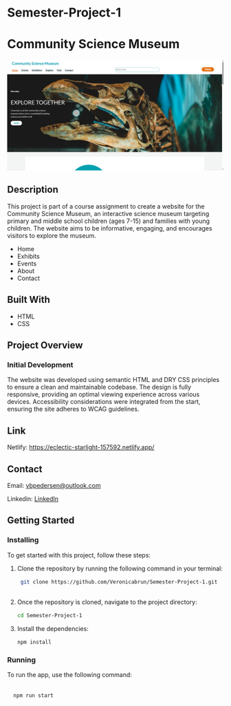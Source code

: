 # Semester-Project-1

# Community Science Museum

![The website's front page. Navigation menu at the top, followed by an image of a dinosaur head.](https://github.com/Veronicabrun/Semester-Project-1/blob/main/2024-05-19_21h13_18.png?raw=true)

## Description
This project is part of a course assignment to create a website for the Community Science Museum, an interactive science museum targeting primary and middle school children (ages 7-15) and families with young children. The website aims to be informative, engaging, and encourages visitors to explore the museum.

- Home
- Exhibits
- Events
- About 
- Contact

## Built With

- HTML
- CSS
    
## Project Overview

### Initial Development

The website was developed using semantic HTML and DRY CSS principles to ensure a clean and maintainable codebase. The design is fully responsive, providing an optimal viewing experience across various devices. Accessibility considerations were integrated from the start, ensuring the site adheres to WCAG guidelines.

## Link

Netlify: https://eclectic-starlight-157592.netlify.app/

## Contact
Email: vbpedersen@outlook.com

Linkedin: [LinkedIn](https://linkedin.com/in/veronica-brun-pedersen-2860bb249)

## Getting Started

### Installing

To get started with this project, follow these steps:

1. Clone the repository by running the following command in your terminal:
   ```bash
    git clone https://github.com/Veronicabrun/Semester-Project-1.git
 

2. Once the repository is cloned, navigate to the project directory:
   ```bash
   cd Semester-Project-1
   
3. Install the dependencies:
   ```bash
   npm install

### Running
To run the app, use the following command:
 ```bash

   npm run start

